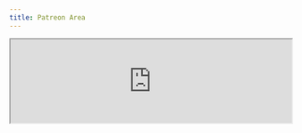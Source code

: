 ```yaml
---
title: Patreon Area
---
```


<iframe src="http://api.captainmeta4.me/patreon" width="100%">Loading...</iframe>
